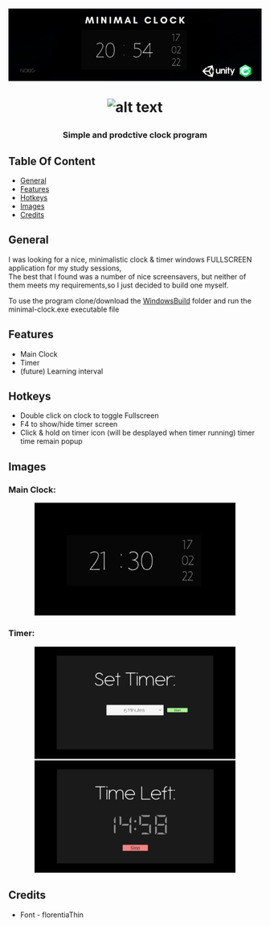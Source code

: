 
<h1 align="center">
  <img src="Images/MinimalClockBanner.png"/>
  
 ![_alt text_](https://img.shields.io/badge/Platforms-windows_-blue??style=for-the-badge)

  </h1>
<h3 align="center">  
  
  Simple and prodctive clock program
  </h3>
  
## Table Of Content

- [General](#general)
- [Features](#features)
- [Hotkeys](#hotkeys)
- [Images](#images)
- [Credits](#credits)  

## General

I was looking for a nice, minimalistic clock & timer windows FULLSCREEN application for my study sessions,  
The best that I found was a number of nice screensavers, but neither of them meets my requirements,so I just decided to build one myself.

To use the program clone/download the [WindowsBuild](https://github.com/ArnonGuttel/minimalist-clock-desktop/tree/main/WindowsBuild) folder and run the minimal-clock.exe executable file
  
## Features

- Main Clock    
- Timer
- (future) Learning interval


## Hotkeys
- Double click on clock to toggle Fullscreen
- F4 to show/hide timer screen
- Click & hold on timer icon (will be desplayed when timer running) timer time remain popup

## Images

  <h3>Main Clock:</h3>
<p align="center">
 <img src="Images/Clock.jpeg" width="400"/>
</p>

  <h3>Timer:</h3>
 <p align="center">
  <img src="Images/Timer1.jpeg" width="400"/>
  <img src="Images/Timer2.jpeg" width="400"/>
 </p>

## Credits 
- Font - florentiaThin
